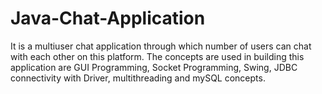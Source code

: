 # Java-Chat-Application
It is a multiuser chat application through which number of users can chat with each other on this platform. The concepts are used in building this application are GUI Programming, Socket Programming, Swing, JDBC connectivity with Driver, multithreading and mySQL concepts.
